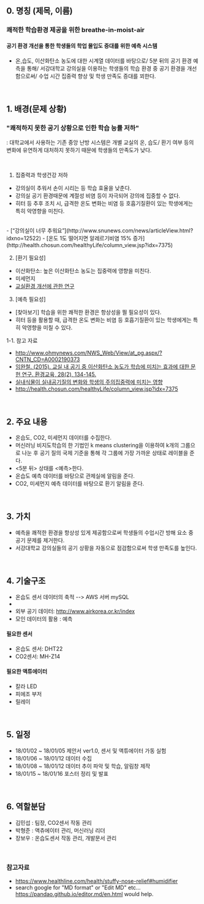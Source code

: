 

## 0. 명칭 (제목, 이름)
### 쾌적한 학습환경 제공을 위한 breathe-in-moist-air

#### 공기 환경 개선을 통한 학생들의 학업 몰입도 증대를 위한 예측 시스템

- 온,습도, 이산화탄소 농도에 대한 시계열 데이터를 바탕으로/ 5분 뒤의 공기 환경 예측을 통해/ 서강대학교 강의실을 이용하는 학생들의 학습 환경 중 공기 환경을 개선함으로써/ 수업 시간 집중력 향상 및 학생 만족도 증대를 꾀한다.


<br/>


## 1. 배경(문제 상황)

### "쾌적하지 못한 공기 상황으로 인한 학습 능률 저하"
: 대학교에서 사용하는 기존 중앙 난방 시스템은 개별 교실의 온, 습도/ 환기 여부 등의 변화에 유연하게 대처하지 못하기 때문에 학생들의 만족도가 낮다.

<br/>

1. 집중력과 학생건강 저하
- 강의실이 추워서 손이 시리는 등 학습 효율을 낮춘다.
- 강의실 공기 환경때문에 계절성 비염 등이 자극되어 강의에 집중할 수 없다.
- 히터 등 추후 조치 시, 급격한 온도 변화는 비염 등 호흡기질환이 있는 학생에게는 특히 악영향을 미친다.
<br/>
 - [“강의실이 너무 추워요”](http://www.snunews.com/news/articleView.html?idxno=12522)
 - [온도 1도 떨어지면 알레르기비염 15% 증가](http://health.chosun.com/healthyLife/column_view.jsp?idx=7375)

2. [환기 필요성] 
- 이산화탄소: 높은 이산화탄소 농도는 집중력에 영향을 미친다. 
- 미세먼지
- [교실환경 개선에 관한 연구](http://www.science.go.kr/upload/board/EXHIBIT/46/j04620002814.pdf)

3. [예측 필요성]
- [찾아보기] 학습을 위한 쾌적한 환경은 항상성을 띌 필요성이 있다.
- 히터 등을 활용할 때, 급격한 온도 변화는 비염 등 호흡기질환이 있는 학생에게는 특히 악영향을 미칠 수 있다.


1-1. 참고 자료
- http://www.ohmynews.com/NWS_Web/View/at_pg.aspx/?CNTN_CD=A0002190373
- [임완철. (2015). 교실 내 공기 중 이산화탄소 농도가 학습에 미치는 효과에 대한 문헌 연구. 환경교육, 28(2), 134-145.](https://goo.gl/8ogCHN)
- [실내식물이 실내공기질의 변화와 학생의 주의집중력에 미치는 영향](https://ir.ymlib.yonsei.ac.kr/handle/22282913/133804)
- http://health.chosun.com/healthyLife/column_view.jsp?idx=7375
    
<br/>

## 2. 주요 내용
- 온습도, CO2, 미세먼지 데이터를 수집한다.
- 머신러닝 비지도학습의 한 기법인 k means clustering을 이용하여 k개의 그룹으로 나눈 후 공기 질의 국제 기준을 통해 각 그룹에 가장 가까운 상태로 레이블을 준다. 
- <5분 뒤> 상태를 <예측>한다.
- 온습도 예측 데이터를 바탕으로 관제실에 알림을 준다.
- CO2, 미세먼지 예측 데이터를 바탕으로 환기 알림을 준다.


<br/>

## 3. 가치
- 예측을 쾌적한 환경을 항상성 있게 제공함으로써 학생들의 수업시간 방해 요소 중 공기 문제를 제거한다.
- 서강대학교 강의실들의 공기 상황을 자동으로 점검함으로써 학생 만족도를 높인다.

<br/>

## 4. 기술구조
- 온습도 센서 데이터의 축적 --> AWS 서버 mySQL
- 
- 외부 공기 데이터: http://www.airkorea.or.kr/index
- 모인 데이터의 활용 : 예측

#### 필요한 센서
- 온습도 센서: DHT22
- CO2센서: MH-Z14

#### 필요한 액튜에이터
- 칼라 LED
- 피에조 부저
- 릴레이


<br/>

## 5. 일정
- 18/01/02 ~ 18/01/05 제안서 ver1.0, 센서 및 액튜에이터 가동 실험
- 18/01/06 ~ 18/01/12 데이터 수집
- 18/01/08 ~ 18/01/12 데이터 추이 파악 및 학습, 알림창 제작
- 18/01/15 ~ 18/01/16 포스터 정리 및 발표       


<br/>

## 6. 역할분담
- 김민섭 : 팀장, CO2센서 작동 관리
- 박형준 : 액츄에이터 관리, 머신러닝 리더
- 장보우 : 온습도센서 작동 관리, 개발문서 관리

<br/>

### 참고자료
* https://www.healthline.com/health/stuffy-nose-relief#humidifier
* search google for "MD format" or "Edit MD" etc...
https://pandao.github.io/editor.md/en.html would help.
